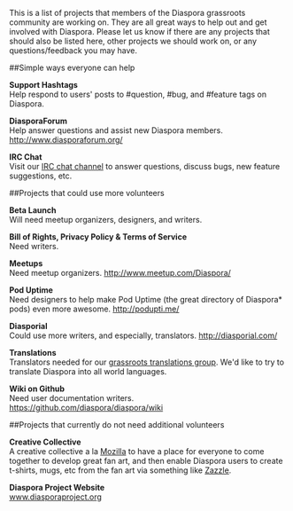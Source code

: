 This is a list of projects that members of the Diaspora grassroots community are working on.  They are all great ways to help out and get involved with Diaspora.  Please let us know if there are any projects that should also be listed here, other projects we should work on, or any questions/feedback you may have.  

##Simple ways everyone can help

**Support Hashtags**  
Help respond to users' posts to #question, #bug, and #feature tags on Diaspora.

**DiasporaForum**  
Help answer questions and assist new Diaspora members. http://www.diasporaforum.org/

**IRC Chat**  
Visit our [IRC chat channel](http://webchat.freenode.net/?channels=diaspora) to answer questions, discuss bugs, new feature suggestions, etc.  


##Projects that could use more volunteers

**Beta Launch**  
Will need meetup organizers, designers, and writers.

**Bill of Rights, Privacy Policy & Terms of Service**  
Need writers.

**Meetups**  
Need meetup organizers.  http://www.meetup.com/Diaspora/

**Pod Uptime**  
Need designers to help make Pod Uptime (the great directory of Diaspora* pods) even more awesome.  http://podupti.me/

**Diasporial**  
Could use more writers, and especially, translators. http://diasporial.com/

**Translations**  
Translators needed for our [grassroots translations group](http://99translations.com/public_projects/show/181).  We'd like to try to translate Diaspora into all world languages. 
   
**Wiki on Github**  
Need user documentation writers. https://github.com/diaspora/diaspora/wiki
  
##Projects that currently do not need additional volunteers

**Creative Collective**  
A creative collective a la [Mozilla](http://creative.mozilla.org/) to have a place for everyone to come together to develop great fan art, and then enable Diaspora users to create t-shirts, mugs, etc from the fan art via something like [Zazzle](http://www.zazzle.com/).  
  
**Diaspora Project Website**  
www.diasporaproject.org 